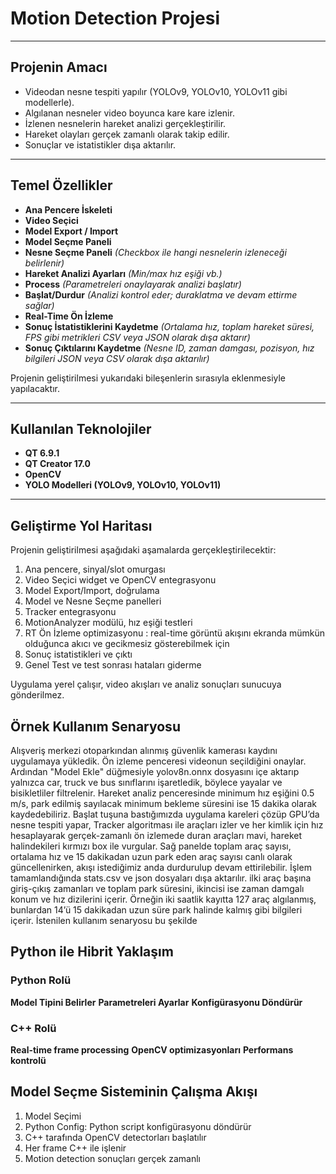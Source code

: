 # Motion Detection Projesi


---

##  Projenin Amacı

- Videodan nesne tespiti yapılır (YOLOv9, YOLOv10, YOLOv11 gibi modellerle).
- Algılanan nesneler video boyunca kare kare izlenir.
- İzlenen nesnelerin hareket analizi gerçekleştirilir.
- Hareket olayları gerçek zamanlı olarak takip edilir.
- Sonuçlar ve istatistikler dışa aktarılır.

---

##  Temel Özellikler

- **Ana Pencere İskeleti**
- **Video Seçici**
- **Model Export / Import**
- **Model Seçme Paneli**
- **Nesne Seçme Paneli** *(Checkbox ile hangi nesnelerin izleneceği belirlenir)*
- **Hareket Analizi Ayarları** *(Min/max hız eşiği vb.)*
- **Process** *(Parametreleri onaylayarak analizi başlatır)*
- **Başlat/Durdur** *(Analizi kontrol eder; duraklatma ve devam ettirme sağlar)*
- **Real-Time Ön İzleme**
- **Sonuç İstatistiklerini Kaydetme** *(Ortalama hız, toplam hareket süresi, FPS gibi metrikleri CSV veya JSON olarak dışa aktarır)*
- **Sonuç Çıktılarını Kaydetme** *(Nesne ID, zaman damgası, pozisyon, hız bilgileri JSON veya CSV olarak dışa aktarılır)*

Projenin geliştirilmesi yukarıdaki bileşenlerin sırasıyla eklenmesiyle yapılacaktır.

---

## Kullanılan Teknolojiler

- **QT 6.9.1**
- **QT Creator 17.0**
- **OpenCV**
- **YOLO Modelleri (YOLOv9, YOLOv10, YOLOv11)**

---

##  Geliştirme Yol Haritası

Projenin geliştirilmesi aşağıdaki aşamalarda gerçekleştirilecektir:
1. Ana pencere, sinyal/slot omurgası
2. Video Seçici widget ve OpenCV entegrasyonu
3. Model Export/Import, doğrulama
4. Model ve Nesne Seçme panelleri
5. Tracker entegrasyonu
6. MotionAnalyzer modülü, hız eşiği testleri
7. RT Ön İzleme optimizasyonu : real-time görüntü akışını ekranda mümkün olduğunca akıcı ve gecikmesiz gösterebilmek için
8. Sonuç istatistikleri ve çıktı
9. Genel Test ve test sonrası hataları giderme

Uygulama yerel çalışır, video akışları ve analiz sonuçları sunucuya gönderilmez. 


## Örnek Kullanım Senaryosu
Alışveriş merkezi otoparkından alınmış güvenlik kamerası kaydını uygulamaya yükledik. Ön izleme penceresi videonun seçildiğini onaylar. Ardından "Model Ekle" düğmesiyle yolov8n.onnx dosyasını içe aktarıp yalnızca car, truck ve bus sınıflarını işaretledik, böylece yayalar ve bisikletliler filtrelenir. Hareket analiz penceresinde minimum hız eşiğini 0.5 m/s, park edilmiş sayılacak minimum bekleme süresini ise 15 dakika olarak kaydedebiliriz. Başlat tuşuna bastığımızda uygulama kareleri çözüp GPU’da nesne tespiti yapar, Tracker algoritması ile araçları izler ve her kimlik için hız hesaplayarak gerçek-zamanlı ön izlemede duran araçları mavi, hareket halindekileri kırmızı box ile vurgular. Sağ panelde toplam araç sayısı, ortalama hız ve 15 dakikadan uzun park eden araç sayısı canlı olarak güncellenirken, akışı istediğimiz anda durdurulup devam ettirilebilir. İşlem tamamlandığında stats.csv ve json dosyaları dışa aktarılır. ilki araç başına giriş-çıkış zamanları ve toplam park süresini, ikincisi ise zaman damgalı konum ve hız dizilerini içerir. Örneğin iki saatlik kayıtta 127 araç algılanmış, bunlardan 14’ü 15 dakikadan uzun süre park halinde kalmış gibi bilgileri içerir.
İstenilen kullanım senaryosu bu şekilde

## Python ile Hibrit Yaklaşım
### Python Rolü
 **Model Tipini Belirler**
 **Parametreleri Ayarlar**
 **Konfigürasyonu Döndürür**
 ### C++ Rolü
  **Real-time frame processing**
 **OpenCV optimizasyonları**
 **Performans kontrolü**

 ## Model Seçme Sisteminin Çalışma Akışı
1. Model Seçimi
2. Python Config: Python script konfigürasyonu döndürür
3. C++ tarafında OpenCV detectorları başlatılır
4. Her frame C++ ile işlenir
5. Motion detection sonuçları gerçek zamanlı
